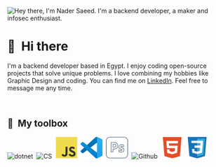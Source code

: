 ![Hey there, I'm Nader Saeed. I'm a backend developer, a maker and infosec enthusiast.](https://github.com/user-attachments/assets/abf1c448-98b2-4183-a370-d54966fad880)


# 👋 &nbsp;Hi there

I'm a backend developer based in Egypt. I enjoy coding open-source projects that solve unique problems. I love combining my hobbies like Graphic Design and coding. You can find me on  [LinkedIn](https://www.linkedin.com/in/nader-saeed-618413204/). Feel free to message me any time. 

&nbsp;


## 🧰 &nbsp;My toolbox

<img  src="https://skillicons.dev/icons?i=dotnet" alt="dotnet" width="50" height="50"/> &nbsp;<img  src="https://skillicons.dev/icons?i=cs" alt="CS" width="50" height="50"/> &nbsp;<img  src="https://raw.githubusercontent.com/devicons/devicon/1119b9f84c0290e0f0b38982099a2bd027a48bf1/icons/javascript/javascript-original.svg" alt="JavaScript" width="50" height="50"/> &nbsp;<img  src="https://raw.githubusercontent.com/devicons/devicon/1119b9f84c0290e0f0b38982099a2bd027a48bf1/icons/vscode/vscode-original.svg" alt="VSCode" width="50" height="50"/> &nbsp;<img  src="https://raw.githubusercontent.com/devicons/devicon/1119b9f84c0290e0f0b38982099a2bd027a48bf1/icons/photoshop/photoshop-line.svg" alt="Photoshop" width="50" height="50"/> &nbsp;<img  src="https://github.com/CyrisXD/CyrisXD/raw/master/assets/Github.png" alt="Github"/> &nbsp;<img  src="https://raw.githubusercontent.com/devicons/devicon/1119b9f84c0290e0f0b38982099a2bd027a48bf1/icons/html5/html5-plain.svg" alt="HTML5" width="50" height="50"/> &nbsp;<img  src="https://raw.githubusercontent.com/devicons/devicon/1119b9f84c0290e0f0b38982099a2bd027a48bf1/icons/css3/css3-original.svg" alt="CSS3" width="50" height="50"/>

